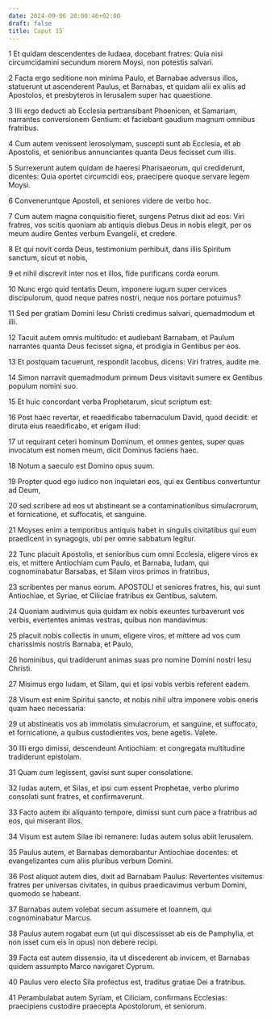 ```yaml
---
date: 2024-09-06 20:00:46+02:00
draft: false
title: Caput 15
---
```





1 Et quidam descendentes de Iudaea, docebant fratres: Quia nisi circumcidamini secundum morem Moysi, non potestis salvari.

2 Facta ergo seditione non minima Paulo, et Barnabae adversus illos, statuerunt ut ascenderent Paulus, et Barnabas, et quidam alii ex aliis ad Apostolos, et presbyteros in Ierusalem super hac quaestione.

3 Illi ergo deducti ab Ecclesia pertransibant Phoenicen, et Samariam, narrantes conversionem Gentium: et faciebant gaudium magnum omnibus fratribus.

4 Cum autem venissent Ierosolymam, suscepti sunt ab Ecclesia, et ab Apostolis, et senioribus annunciantes quanta Deus fecisset cum illis.

5 Surrexerunt autem quidam de haeresi Pharisaeorum, qui crediderunt, dicentes: Quia oportet circumcidi eos, praecipere quoque servare legem Moysi.

6 Conveneruntque Apostoli, et seniores videre de verbo hoc.

7 Cum autem magna conquisitio fieret, surgens Petrus dixit ad eos: Viri fratres, vos scitis quoniam ab antiquis diebus Deus in nobis elegit, per os meum audire Gentes verbum Evangelii, et credere.

8 Et qui novit corda Deus, testimonium perhibuit, dans illis Spiritum sanctum, sicut et nobis,

9 et nihil discrevit inter nos et illos, fide purificans corda eorum.

10 Nunc ergo quid tentatis Deum, imponere iugum super cervices discipulorum, quod neque patres nostri, neque nos portare potuimus?

11 Sed per gratiam Domini Iesu Christi credimus salvari, quemadmodum et illi.

12 Tacuit autem omnis multitudo: et audiebant Barnabam, et Paulum narrantes quanta Deus fecisset signa, et prodigia in Gentibus per eos.

13 Et postquam tacuerunt, respondit Iacobus, dicens: Viri fratres, audite me.

14 Simon narravit quemadmodum primum Deus visitavit sumere ex Gentibus populum nomini suo.

15 Et huic concordant verba Prophetarum, sicut scriptum est:

16 Post haec revertar, et reaedificabo tabernaculum David, quod decidit: et diruta eius reaedificabo, et erigam illud:

17 ut requirant ceteri hominum Dominum, et omnes gentes, super quas invocatum est nomen meum, dicit Dominus faciens haec.

18 Notum a saeculo est Domino opus suum.

19 Propter quod ego iudico non inquietari eos, qui ex Gentibus convertuntur ad Deum,

20 sed scribere ad eos ut abstineant se a contaminationibus simulacrorum, et fornicatione, et suffocatis, et sanguine.

21 Moyses enim a temporibus antiquis habet in singulis civitatibus qui eum praedicent in synagogis, ubi per omne sabbatum legitur.

22 Tunc placuit Apostolis, et senioribus cum omni Ecclesia, eligere viros ex eis, et mittere Antiochiam cum Paulo, et Barnaba, Iudam, qui cognominabatur Barsabas, et Silam viros primos in fratribus,

23 scribentes per manus eorum. APOSTOLI et seniores fratres, his, qui sunt Antiochiae, et Syriae, et Ciliciae fratribus ex Gentibus, salutem.

24 Quoniam audivimus quia quidam ex nobis exeuntes turbaverunt vos verbis, evertentes animas vestras, quibus non mandavimus:

25 placuit nobis collectis in unum, eligere viros, et mittere ad vos cum charissimis nostris Barnaba, et Paulo,

26 hominibus, qui tradiderunt animas suas pro nomine Domini nostri Iesu Christi.

27 Misimus ergo Iudam, et Silam, qui et ipsi vobis verbis referent eadem.

28 Visum est enim Spiritui sancto, et nobis nihil ultra imponere vobis oneris quam haec necessaria:

29 ut abstineatis vos ab immolatis simulacrorum, et sanguine, et suffocato, et fornicatione, a quibus custodientes vos, bene agetis. Valete.

30 Illi ergo dimissi, descendeunt Antiochiam: et congregata multitudine tradiderunt epistolam.

31 Quam cum legissent, gavisi sunt super consolatione.

32 Iudas autem, et Silas, et ipsi cum essent Prophetae, verbo plurimo consolati sunt fratres, et confirmaverunt.

33 Facto autem ibi aliquanto tempore, dimissi sunt cum pace a fratribus ad eos, qui miserant illos.

34 Visum est autem Silae ibi remanere: Iudas autem solus abiit Ierusalem.

35 Paulus autem, et Barnabas demorabantur Antiochiae docentes: et evangelizantes cum aliis pluribus verbum Domini.

36 Post aliquot autem dies, dixit ad Barnabam Paulus: Revertentes visitemus fratres per universas civitates, in quibus praedicavimus verbum Domini, quomodo se habeant.

37 Barnabas autem volebat secum assumere et Ioannem, qui cognominabatur Marcus.

38 Paulus autem rogabat eum (ut qui discessisset ab eis de Pamphylia, et non isset cum eis in opus) non debere recipi.

39 Facta est autem dissensio, ita ut discederent ab invicem, et Barnabas quidem assumpto Marco navigaret Cyprum.

40 Paulus vero electo Sila profectus est, traditus gratiae Dei a fratribus.

41 Perambulabat autem Syriam, et Ciliciam, confirmans Ecclesias: praecipiens custodire praecepta Apostolorum, et seniorum.

